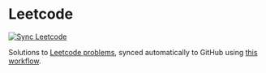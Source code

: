 # Leetcode

[![Sync Leetcode](https://github.com/Foggalong/leetcode/actions/workflows/sync_leetcode.yml/badge.svg?branch=main)](https://github.com/Foggalong/leetcode/actions/workflows/sync_leetcode.yml)

Solutions to [Leetcode problems](https://leetcode.com/problemset/all/), synced automatically to GitHub using [this workflow](https://github.com/joshcai/leetcode-sync).
